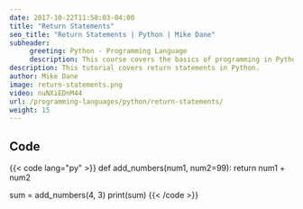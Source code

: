 ```yaml
---
date: 2017-10-22T11:58:03-04:00
title: "Return Statements"
seo_title: "Return Statements | Python | Mike Dane"
subheader:
     greeting: Python - Programming Language
     description: This course covers the basics of programming in Python. Work your way through the videos and we'll teach you everything you need to know to start your programming journey!
description: This tutorial covers return statements in Python.
author: Mike Dane
image: return-statements.png
video: nuNXiEDnM44
url: /programming-languages/python/return-statements/
weight: 15
---
```


## Code

{{< code lang="py" >}}
def add_numbers(num1, num2=99):
     return num1 + num2

sum = add_numbers(4, 3)
print(sum)
{{< /code >}}